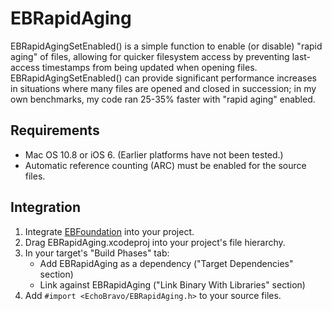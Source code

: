 # EBRapidAging

EBRapidAgingSetEnabled() is a simple function to enable (or disable) "rapid aging" of files, allowing for quicker filesystem access by preventing last-access timestamps from being updated when opening files. EBRapidAgingSetEnabled() can provide significant performance increases in situations where many files are opened and closed in succession; in my own benchmarks, my code ran 25-35% faster with "rapid aging" enabled.

## Requirements

- Mac OS 10.8 or iOS 6. (Earlier platforms have not been tested.)
- Automatic reference counting (ARC) must be enabled for the source files.

## Integration

1. Integrate [EBFoundation](https://github.com/davekeck/EBFoundation) into your project.
2. Drag EBRapidAging.xcodeproj into your project's file hierarchy.
3. In your target's "Build Phases" tab:
    * Add EBRapidAging as a dependency ("Target Dependencies" section)
    * Link against EBRapidAging ("Link Binary With Libraries" section)
4. Add `#import <EchoBravo/EBRapidAging.h>` to your source files.